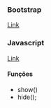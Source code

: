 

### Bootstrap

[Link](https://getbootstrap.com.br/)



### Javascript

[Link](https://www.w3schools.com/js/default.asp)


#### Funções

- show()
- hide();

